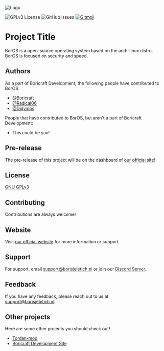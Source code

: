 
![Logo](https://www.borisjeletich.nl/cdn/BorOS/BorOS.png)

![GPLv3 License](https://img.shields.io/badge/License-GPL%20v3-yellow.svg)
![GitHub issues](https://img.shields.io/github/issues/Boricraft-Developmont/BorOS)
<a href="https://gitmoji.dev">
  <img src="https://img.shields.io/badge/gitmoji-%20😜%20😍-FFDD67.svg?style=flat-square" alt="Gitmoji">
</a>

# Project Title

BorOS is a open-source operating system based on the arch-linux distro. BorOS is focused on security and speed.
## Authors

As a part of Boricraft Development, the following people have contributed to BorOS:
- [@Boricraft](https://github.com/Boricraft-Development)
- [@Radical06](https://github.com/Radical06)
- [@Didymos](https://github.com/CookieZookie)

People that have contributed to BorOS, but aren't a part of Boricraft Development:
- This could be you!



## Pre-release

The pre-release of this project will be on the dashboard of [our official site](https://github.com/Boricraft-Developmont/BorOS)!


## License

[GNU GPLv3](https://choosealicense.com/licenses/gpl-3.0/#)


## Contributing

Contributions are always welcome!



## Website

Visit [our official website](https://borisjeletich.nl/) for more information or support.
## Support

For support, email support@borisjeletich.nl or join our [Discord Server](https://discord.gg/7QUxbsSJsN).


## Feedback

If you have any feedback, please reach out to us at support@borisjeletich.nl.


## Other projects

Here are some other projects you should check out!

- [Tordan-mod](https://github.com/Boricraft-Developmont/tordan-mod)
- [Boricraft Development Site](https://github.com/Boricraft-Developmont/BoricraftDevelopmentSite)

